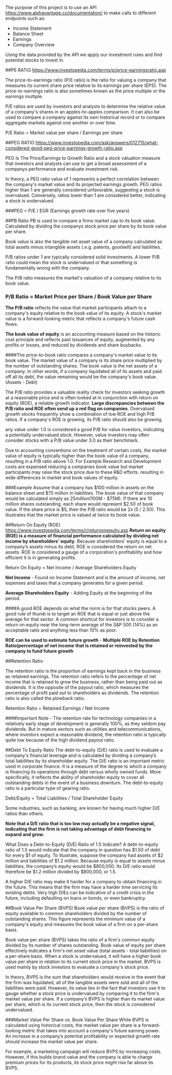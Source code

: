 The purpose of this project is to use an API https://www.alphavantage.co/documentation/ to make calls to different endpoints such as:

- Income Statement
- Balance Sheet
- Earnings
- Company Overview

Using the data provided by the API we apply our investment rules and find potential stocks to invest in.

##PE RATIO
https://www.investopedia.com/terms/p/price-earningsratio.asp

The price-to-earnings ratio (P/E ratio) is the ratio for valuing a company that measures its current share price relative to its earnings per share (EPS). The price-to-earnings ratio is also sometimes known as the price multiple or the earnings multiple.

P/E ratios are used by investors and analysts to determine the relative value of a company's shares in an apples-to-apples comparison. It can also be used to compare a company against its own historical record or to compare aggregate markets against one another or over time.

P/E Ratio = Market value per share / Earnings per share

##PEG RATIO
https://www.investopedia.com/ask/answers/012715/what-considered-good-peg-price-earnings-growth-ratio.asp

PEG Is The Price/Earnings to Growth Ratio and a stock valuation measure that investors and analysts can use to get a broad assessment of a companys performance and evaluate investment risk.

In theory, a PEG ratio value of 1 represents a perfect correlation between the company's market value and its projected earnings growth. PEG ratios higher than 1 are generally considered unfavorable, suggesting a stock is overvalued. Conversely, ratios lower than 1 are considered better, indicating a stock is undervalued.

###PEG = P/E / EGR (Earnings growth rate over five years)

##PB Ratio 
PB is used to compare a firms market cap to its book value. Calculated by dividing the companys stock price per share by its book value per share.

Book value is also the tangible net asset value of a company calculated as total assets minus intangible assets (.e.g. patents, goodwill) and liabilities.

P/B ratios under 1 are typically considered solid investments. A lower P/B ratio could mean the stock is undervalued or that something is fundamentally wrong with the company.

The P/B ratio measures the market's valuation of a company relative to its book value.

### P/B Ratio = Market Price per Share / Book Value per Share

**The P/B ratio** reflects the value that market participants attach to a company's equity relative to the book value of its equity. 
A stock's market value is a forward-looking metric that reflects a company's future cash flows. 

**The book value of equity** is an accounting measure based on the historic cost principle and reflects past issuances of equity, augmented by any profits or losses, and reduced by dividends and share buybacks.

####The price-to-book ratio compares a company's market value to its book value. The market value of a company is its share price multiplied by the number of outstanding shares. The book value is the net assets of a company.
In other words, if a company liquidated all of its assets and paid off all its debt, the value remaining would be the company's book value. (Assets - Debt)

The P/B ratio provides a valuable reality check for investors seeking growth at a reasonable price and is often looked at in conjunction with return on equity (ROE), a reliable growth indicator. **Large discrepancies between the P/B ratio and ROE often send up a red flag on companies**. Overvalued growth stocks frequently show a combination of low ROE and high P/B ratios. If a company's ROE is growing, its P/B ratio should also be growing.

any value under 1.0 is considered a good P/B for value investors, indicating a potentially undervalued stock. However, value investors may often consider stocks with a P/B value under 3.0 as their benchmark.

Due to accounting conventions on the treatment of certain costs, the market value of equity is typically higher than the book value of a company, resulting in a P/B ratio above 1.0.
For Example Research and Development costs are expensed reducing a companies book value but market participants may raise the stock price due to these R&D efforts. resulting in wide differences
in market and book values of equity.


###Example
Assume that a company has $100 million in assets on the balance sheet and $75 million in liabilities. The book value of that company would be calculated simply as $25 million ($100M - $75M). If there are 10 million shares outstanding, each share would represent $2.50 of book value. If the share price is $5, then the P/B ratio would be 2x (5 / 2.50). This illustrates that the market price is valued at twice its book value.

##Return On Equity (ROE)
https://www.investopedia.com/terms/r/returnonequity.asp
**Return on equity (ROE) is a measure of financial performance calculated by dividing net income by shareholders' equity.** Because shareholders' equity is equal to a company’s assets minus its debt, ROE is considered the return on net assets. ROE is considered a gauge of a corporation's profitability and how efficient it is in generating profits.

Return On Equity = Net Income / Average Shareholders Equity

**Net Income** - Found on Income Statement and is the amount of income, net expenses and taxes that a company generates for a given period.

**Average Shareholders Equity** - Adding Equity at the beginning of the period.

####A good ROE depends on what the norm is for that stocks peers. A good rule of thumb is to target an ROE that is equal or just above the average for that sector. A common shortcut for investors is to consider a return on equity near the long-term average of the S&P 500 (14%) as an acceptable ratio and anything less than 10% as poor.

**ROE can be used to estimate future growth** - 
**Multiple ROE by Retention Ratio(percentage of net income that is retained or reinvested by the company to fund future growth**

##Retention Ratio

The retention ratio is the proportion of earnings kept back in the business as retained earnings. The retention ratio refers to the percentage of net income that is retained to grow the business, rather than being paid out as dividends. It is the opposite of the payout ratio, which measures the percentage of profit paid out to shareholders as dividends. The retention ratio is also called the plowback ratio.

Retention Ratio = Retained Earnings / Net Income

####Important Note - The retention rate for technology companies in a relatively early stage of development is generally 100%, as they seldom pay dividends. But in mature sectors such as utilities and telecommunications, where investors expect a reasonable dividend, the retention ratio is typically quite low because of the high dividend payout ratio.

##Debt To Equity Ratio
The debt-to-equity (D/E) ratio is used to evaluate a company's financial leverage and is calculated by dividing a company’s total liabilities by its shareholder equity. The D/E ratio is an important metric used in corporate finance. It is a measure of the degree to which a company is financing its operations through debt versus wholly owned funds. More specifically, it reflects the ability of shareholder equity to cover all outstanding debts in the event of a business downturn. The debt-to-equity ratio is a particular type of gearing ratio.

Debt/Equity = Total Liabilities / Total Shareholder Equity

Some industries, such as banking, are known for having much higher D/E ratios than others. 

**Note that a D/E ratio that is too low may actually be a negative signal, indicating that the firm is not taking advantage of debt financing to expand and grow.**

What Does a Debt-to-Equity (D/E) Ratio of 1.5 Indicate?
A debt-to-equity ratio of 1.5 would indicate that the company in question has $1.50 of debt for every $1 of equity. To illustrate, suppose the company had assets of $2 million and liabilities of $1.2 million. Because equity is equal to assets minus liabilities, the company’s equity would be $800,000. Its D/E ratio would therefore be $1.2 million divided by $800,000, or 1.5.

A higher D/E ratio may make it harder for a company to obtain financing in the future. This means that the firm may have a harder time servicing its existing debts. Very high D/Es can be indicative of a credit crisis in the future, including defaulting on loans or bonds, or even bankruptcy.

##Book Value Per Share (BVPS)
Book value per share (BVPS) is the ratio of equity available to common shareholders divided by the number of outstanding shares. This figure represents the minimum value of a company's equity and measures the book value of a firm on a per-share basis.

Book value per share (BVPS) takes the ratio of a firm's common equity divided by its number of shares outstanding.
Book value of equity per share effectively indicates a firm's net asset value (total assets - total liabilities) on a per-share basis.
When a stock is undervalued, it will have a higher book value per share in relation to its current stock price in the market.
BVPS is used mainly by stock investors to evaluate a company's stock price.

In theory, BVPS is the sum that shareholders would receive in the event that the firm was liquidated, all of the tangible assets were sold and all of the liabilities were paid. However, its value lies in the fact that investors use it to gauge whether a stock price is undervalued by comparing it to the firm's market value per share. If a company’s BVPS is higher than its market value per share, which is its current stock price, then the stock is considered undervalued.

###Market Value Per Share vs. Book Value Per Share
While BVPS is calculated using historical costs, the market value per share is a forward-looking metric that takes into account a company's future earning power. An increase in a company’s potential profitability or expected growth rate should increase the market value per share.

For example, a marketing campaign will reduce BVPS by increasing costs. However, if this builds brand value and the company is able to charge premium prices for its products, its stock price might rise far above its BVPS.